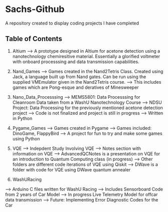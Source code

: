 # Sachs-Github
A repository created to display coding projects I have completed

## Table of Contents

1. Altium
--> A prototype designed in Altium for acetone detection using a nanotechnology chemiresitive material. Essentially a glorified voltmeter with onboard processsing and data transmission capabilities.

2. Nand_Games
--> Games created in the Nand2Tetris Class. Created using Jack, a language built up from Nand gates. Can be run using the supplied VMEmulator given in the Nand2Tetris course.
--> This includes games which are Pong-esque and deratives of Minesweeper

3. Nano_Data_Processsing
--> MEMS5801: Data Processsing for Cleanroom Data taken from a WashU Nanotechnology Course
--> NDSU Project: Data Processing for the previously mentioned acetone detection project
--> Code is not finalized and project is still in progress
--> Written in Python

4. Pygame_Games
--> Games created in Pygame
--> Games included: DinoGame, FlappyBird
--> A project for fun to try and make some games using Python

5. VQE
--> Indepdent Study Involving VQE
--> Notes section with information on VQE
--> AdvancedQCNotes is a presentation on VQE for an introduction to Quantum Computing class (in progress)
--> Other folders are different code iterations of VQE using Qiskit
--> DWave is a folder with code for VQE using DWave quantum annealer

6. WashURacing

--> Arduino C files written for WashU Racing
--> Includes Sensorboard Code from 2 years of Car Model
--> In progress Live Telemetry Model for offcar data transmission
--> Future: Implementing Error Diagnostic Codes for the Car
